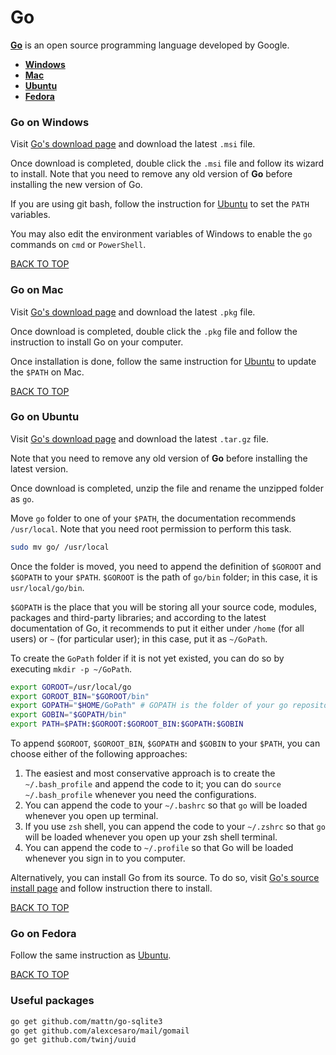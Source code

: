 Go
==
[**Go**](https://golang.org) is an open source programming language developed by Google.

* [**Windows**](#go-on-windows)
* [**Mac**](#go-on-mac)
* [**Ubuntu**](#go-on-ubuntu)
* [**Fedora**](#go-on-fedora)


### Go on Windows
Visit [Go's download page](https://golang.org/dl) and download the latest `.msi` file.

Once download is completed, double click the `.msi` file and follow its wizard to install.  Note that you need to remove any old version of **Go** before installing the new version of Go.

If you are using git bash, follow the instruction for [Ubuntu](#go-on-ubuntu) to set the `PATH` variables.

You may also edit the environment variables of Windows to enable the `go` commands on `cmd` or `PowerShell`.

[BACK TO TOP](https://github.com/ctrl-alt-del/devenv/tree/master/language)



### Go on Mac
Visit [Go's download page](https://golang.org/dl) and download the latest `.pkg` file.

Once download is completed, double click the `.pkg` file and follow the instruction to install Go on your computer.

Once installation is done, follow the same instruction for [Ubuntu](go-on-ubuntu) to update the `$PATH` on Mac.

[BACK TO TOP](https://github.com/ctrl-alt-del/devenv/tree/master/language)



### Go on Ubuntu
Visit [Go's download page](https://golang.org/dl) and download the latest `.tar.gz` file.

Note that you need to remove any old version of **Go** before installing the latest version.

Once download is completed, unzip the file and rename the unzipped folder as `go`.

Move `go` folder to one of your `$PATH`, the documentation recommends `/usr/local`.  Note that you need root permission to perform this task.
```sh
sudo mv go/ /usr/local
```

Once the folder is moved, you need to append the definition of `$GOROOT` and `$GOPATH` to your `$PATH`.  `$GOROOT` is the path of `go/bin` folder; in this case, it is `usr/local/go/bin`.  

`$GOPATH` is the place that you will be storing all your source code, modules, packages and third-party libraries; and according to the latest documentation of Go, it recommends to put it either under `/home` (for all users) or `~` (for particular user); in this case, put it as `~/GoPath`.  

To create the `GoPath` folder if it is not yet existed, you can do so by executing `mkdir -p ~/GoPath`.
```sh
export GOROOT=/usr/local/go
export GOROOT_BIN="$GOROOT/bin"
export GOPATH="$HOME/GoPath" # GOPATH is the folder of your go repositories going to sit
export GOBIN="$GOPATH/bin"
export PATH=$PATH:$GOROOT:$GOROOT_BIN:$GOPATH:$GOBIN
```

To append `$GOROOT`, `$GOROOT_BIN`, `$GOPATH` and `$GOBIN` to your `$PATH`, you can choose either of the following approaches:
1. The easiest and most conservative approach is to create the `~/.bash_profile` and append the code to it; you can do `source ~/.bash_profile` whenever you need the configurations.  
2. You can append the code to your `~/.bashrc` so that `go` will be loaded whenever you open up terminal.
3. If you use `zsh` shell, you can append the code to your `~/.zshrc` so that `go` will be loaded whenever you open up your zsh shell terminal.
4. You can append the code to `~/.profile` so that Go will be loaded whenever you sign in to you computer.

Alternatively, you can install Go from its source.  To do so, visit [Go's source install page](https://golang.org/doc/install/source) and follow instruction there to install.

[BACK TO TOP](https://github.com/ctrl-alt-del/devenv/tree/master/language)



### Go on Fedora
Follow the same instruction as [Ubuntu](#go-on-ubuntu).

[BACK TO TOP](https://github.com/ctrl-alt-del/devenv/tree/master/language)



### Useful packages
```sh
go get github.com/mattn/go-sqlite3
go get github.com/alexcesaro/mail/gomail
go get github.com/twinj/uuid
```
